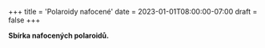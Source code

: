 +++
title = 'Polaroidy nafocené'
date = 2023-01-01T08:00:00-07:00
draft = false
+++

**Sbírka nafocených polaroidů.**
